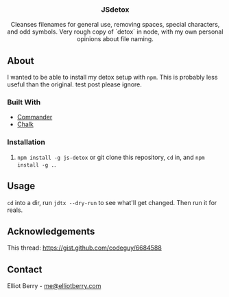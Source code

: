 <p align="center">
  <h3 align="center">JSdetox</h3>
  <p align="center">
    Cleanses filenames for general use, removing spaces, special characters, and odd symbols. Very rough copy of `detox` in node, with my own personal opinions about file naming.
</p>

## About

I wanted to be able to install my detox setup with `npm`. This is probably less useful than the original. test post please ignore.

### Built With
* [Commander](https://github.com/tj/commander.js)
* [Chalk](https://github.com/chalk/chalk)

### Installation

1. `npm install -g js-detox` or git clone this repository, `cd` in, and `npm install -g .`.


## Usage

`cd` into a dir, run `jdtx --dry-run` to see what'll get changed. Then run it for reals.

## Acknowledgements

This thread: https://gist.github.com/codeguy/6684588

## Contact

Elliot Berry - me@elliotberry.com
